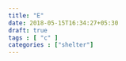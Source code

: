 ```yaml
---
title: "E"
date: 2018-05-15T16:34:27+05:30
draft: true
tags : [ "c" ]
categories : ["shelter"]
---
```

